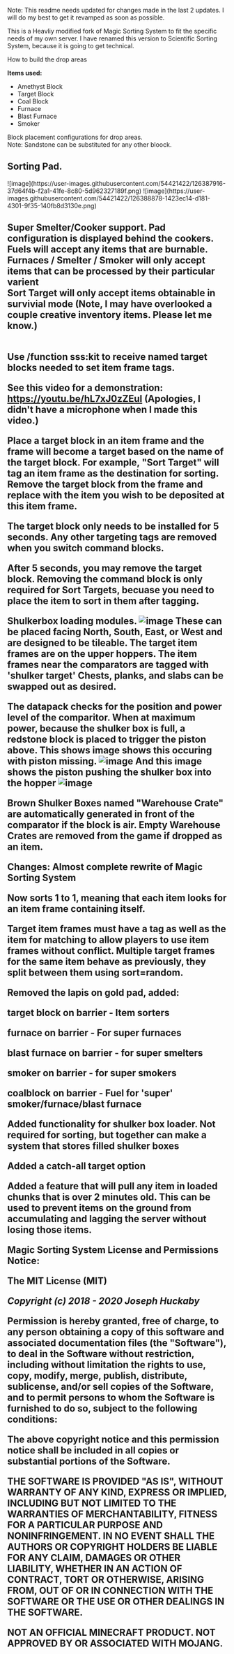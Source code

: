Note: This readme needs updated for changes made in the last 2 updates.  I will do my best to get it revamped as soon as possible.



This is a Heavliy modified fork of Magic Sorting System to fit the specific needs of my own server.  I have renamed this version to Scientific Sorting System, because it is going to get technical.

How to build the drop areas

**Items used:**
- Amethyst Block
- Target Block
- Coal Block
- Furnace
- Blast Furnace
- Smoker

Block placement configurations for drop areas.<br />
Note: Sandstone can be substituted for any other bloock.

<h2>Sorting Pad.</h2>
![image](https://user-images.githubusercontent.com/54421422/126387916-37d64f4b-f2a1-41fe-8c80-5d962327189f.png)
![image](https://user-images.githubusercontent.com/54421422/126388878-1423ec14-d181-4301-9f35-140fb8d3130e.png)

<h2>Super Smelter/Cooker support. Pad configuration is displayed behind the cookers.</h2.
![image](https://user-images.githubusercontent.com/54421422/126388259-f1a21d56-126b-4dec-85eb-bcbc22713eef.png)
<br /><br />
Fuels will accept any items that are burnable.<br />
Furnaces / Smelter / Smoker will only accept items that can be processed by their particular varient<br />
Sort Target will only accept items obtainable in survivial mode (Note, I may have overlooked a couple creative inventory items.  Please let me know.)<br /><br />

Use /function sss:kit to receive named target blocks needed to set item frame tags.

See this video for a demonstration: https://youtu.be/hL7xJ0zZEuI  (Apologies, I didn't have a microphone when I made this video.)

Place a target block in an item frame and the frame will become a target based on the name of the target block.  For example, "Sort Target" will tag an item frame as the destination for sorting. Remove the target block from the frame and replace with the item you wish to be deposited at this item frame.

The target block only needs to be installed for 5 seconds. Any other targeting tags are removed when you switch command blocks.

After 5 seconds, you may remove the target block.  Removing the command block is only required for Sort Targets, becuase you need to place the item to sort in them after tagging.

**Shulkerbox loading modules**.
![image](https://user-images.githubusercontent.com/54421422/126388406-acfcabb2-2238-4206-8416-179c7c521196.png)
These can be placed facing North, South, East, or West and are designed to be tileable.
The target item frames are on the upper hoppers.
The item frames near the comparators are tagged with 'shulker target'
Chests, planks, and slabs can be swapped out as desired.

The datapack checks for the position and power level of the comparitor.  When at maximum power, because the shulker box is full, a redstone block is placed to trigger the piston above.  This shows image shows this occuring with piston missing.
![image](https://user-images.githubusercontent.com/54421422/126388603-11f1ce07-83a3-4dad-b7f7-8376524e638d.png)
And this image shows the piston pushing the shulker box into the hopper
  ![image](https://user-images.githubusercontent.com/54421422/126388811-ae7ab629-81ad-44d5-84ab-124f3a7b4c18.png)

Brown Shulker Boxes named "Warehouse Crate" are automatically generated in front of the comparator if the block is air.  Empty Warehouse Crates are removed from the game if dropped as an item.
  
 

Changes:
Almost complete rewrite of Magic Sorting System

Now sorts 1 to 1, meaning that each item looks for an item frame containing itself.


Target item frames must have a tag as well as the item for matching to allow players to use item frames without conflict.
Multiple target frames for the same item behave as previously, they split between them using sort=random.

Removed the lapis on gold pad, added:

  target block on barrier - Item sorters
  
  furnace on barrier - For super furnaces
  
  blast furnace on barrier - for super smelters
  
  smoker on barrier - for super smokers
  
  coalblock on barrier - Fuel for 'super' smoker/furnace/blast furnace
  
Added functionality for shulker box loader.  Not required for sorting, but together can
make a system that stores filled shulker boxes

Added a catch-all target option

Added a feature that will pull any item in loaded chunks that is over 2 minutes old.  This can be used to prevent items on the ground from accumulating and lagging the server without losing those items.

Magic Sorting System License and Permissions Notice:

**The MIT License (MIT)**

*Copyright (c) 2018 - 2020 Joseph Huckaby*

Permission is hereby granted, free of charge, to any person obtaining a copy of this software and associated documentation files (the "Software"), to deal in the Software without restriction, including without limitation the rights to use, copy, modify, merge, publish, distribute, sublicense, and/or sell copies of the Software, and to permit persons to whom the Software is furnished to do so, subject to the following conditions:

The above copyright notice and this permission notice shall be included in all copies or substantial portions of the Software.

THE SOFTWARE IS PROVIDED "AS IS", WITHOUT WARRANTY OF ANY KIND, EXPRESS OR IMPLIED, INCLUDING BUT NOT LIMITED TO THE WARRANTIES OF MERCHANTABILITY, FITNESS FOR A PARTICULAR PURPOSE AND NONINFRINGEMENT. IN NO EVENT SHALL THE AUTHORS OR COPYRIGHT HOLDERS BE LIABLE FOR ANY CLAIM, DAMAGES OR OTHER LIABILITY, WHETHER IN AN ACTION OF CONTRACT, TORT OR OTHERWISE, ARISING FROM, OUT OF OR IN CONNECTION WITH THE SOFTWARE OR THE USE OR OTHER DEALINGS IN THE SOFTWARE.

NOT AN OFFICIAL MINECRAFT PRODUCT. NOT APPROVED BY OR ASSOCIATED WITH MOJANG.

